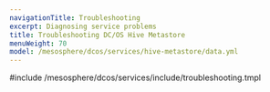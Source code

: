 ```yaml
---
navigationTitle: Troubleshooting
excerpt: Diagnosing service problems
title: Troubleshooting DC/OS Hive Metastore
menuWeight: 70
model: /mesosphere/dcos/services/hive-metastore/data.yml
---
```


#include /mesosphere/dcos/services/include/troubleshooting.tmpl
